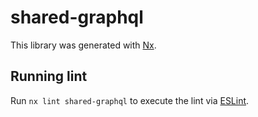 # shared-graphql

This library was generated with [Nx](https://nx.dev).

## Running lint

Run `nx lint shared-graphql` to execute the lint via [ESLint](https://eslint.org/).
